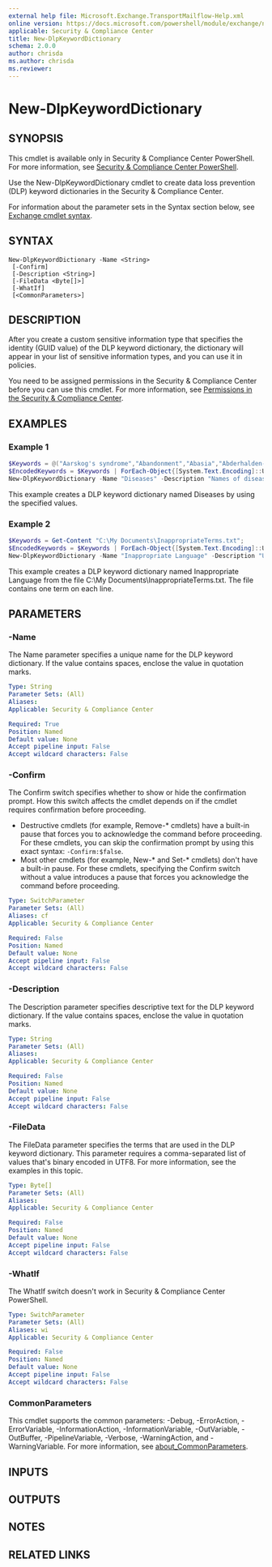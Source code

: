 ```yaml
---
external help file: Microsoft.Exchange.TransportMailflow-Help.xml
online version: https://docs.microsoft.com/powershell/module/exchange/new-dlpkeyworddictionary
applicable: Security & Compliance Center
title: New-DlpKeywordDictionary
schema: 2.0.0
author: chrisda
ms.author: chrisda
ms.reviewer:
---
```


# New-DlpKeywordDictionary

## SYNOPSIS
This cmdlet is available only in Security & Compliance Center PowerShell. For more information, see [Security & Compliance Center PowerShell](https://docs.microsoft.com/powershell/exchange/scc-powershell).

Use the New-DlpKeywordDictionary cmdlet to create data loss prevention (DLP) keyword dictionaries in the Security & Compliance Center.

For information about the parameter sets in the Syntax section below, see [Exchange cmdlet syntax](https://docs.microsoft.com/powershell/exchange/exchange-cmdlet-syntax).

## SYNTAX

```
New-DlpKeywordDictionary -Name <String>
 [-Confirm]
 [-Description <String>]
 [-FileData <Byte[]>]
 [-WhatIf]
 [<CommonParameters>]
```

## DESCRIPTION
After you create a custom sensitive information type that specifies the identity (GUID value) of the DLP keyword dictionary, the dictionary will appear in your list of sensitive information types, and you can use it in policies.

You need to be assigned permissions in the Security & Compliance Center before you can use this cmdlet. For more information, see [Permissions in the Security & Compliance Center](https://docs.microsoft.com/microsoft-365/security/office-365-security/permissions-in-the-security-and-compliance-center).

## EXAMPLES

### Example 1
```powershell
$Keywords = @("Aarskog's syndrome","Abandonment","Abasia","Abderhalden-Kaufmann-Lignac","Abdominalgia","Abduction contracture","Abetalipo proteinemia","Abiotrophy","Ablatio","ablation","Ablepharia","Abocclusion","Abolition","Aborter","Abortion","Abortus","Aboulomania","Abrami's disease","Abramo");
$EncodedKeywords = $Keywords | ForEach-Object{[System.Text.Encoding]::UTF8.GetBytes($_+"`r`n")};
New-DlpKeywordDictionary -Name "Diseases" -Description "Names of diseases and injuries from ICD-10-CM lexicon" -FileData $EncodedKeywords
```

This example creates a DLP keyword dictionary named Diseases by using the specified values.

### Example 2
```powershell
$Keywords = Get-Content "C:\My Documents\InappropriateTerms.txt";
$EncodedKeywords = $Keywords | ForEach-Object{[System.Text.Encoding]::UTF8.GetBytes($_+"`r`n")};
New-DlpKeywordDictionary -Name "Inappropriate Language" -Description "Unprofessional and inappropriate terminology" -FileData $EncodedKeywords
```

This example creates a DLP keyword dictionary named Inappropriate Language from the file C:\\My Documents\\InappropriateTerms.txt. The file contains one term on each line.

## PARAMETERS

### -Name
The Name parameter specifies a unique name for the DLP keyword dictionary. If the value contains spaces, enclose the value in quotation marks.

```yaml
Type: String
Parameter Sets: (All)
Aliases:
Applicable: Security & Compliance Center

Required: True
Position: Named
Default value: None
Accept pipeline input: False
Accept wildcard characters: False
```

### -Confirm
The Confirm switch specifies whether to show or hide the confirmation prompt. How this switch affects the cmdlet depends on if the cmdlet requires confirmation before proceeding.

- Destructive cmdlets (for example, Remove-\* cmdlets) have a built-in pause that forces you to acknowledge the command before proceeding. For these cmdlets, you can skip the confirmation prompt by using this exact syntax: `-Confirm:$false`.
- Most other cmdlets (for example, New-\* and Set-\* cmdlets) don't have a built-in pause. For these cmdlets, specifying the Confirm switch without a value introduces a pause that forces you acknowledge the command before proceeding.

```yaml
Type: SwitchParameter
Parameter Sets: (All)
Aliases: cf
Applicable: Security & Compliance Center

Required: False
Position: Named
Default value: None
Accept pipeline input: False
Accept wildcard characters: False
```

### -Description
The Description parameter specifies descriptive text for the DLP keyword dictionary. If the value contains spaces, enclose the value in quotation marks.

```yaml
Type: String
Parameter Sets: (All)
Aliases:
Applicable: Security & Compliance Center

Required: False
Position: Named
Default value: None
Accept pipeline input: False
Accept wildcard characters: False
```

### -FileData
The FileData parameter specifies the terms that are used in the DLP keyword dictionary. This parameter requires a comma-separated list of values that's binary encoded in UTF8. For more information, see the examples in this topic.

```yaml
Type: Byte[]
Parameter Sets: (All)
Aliases:
Applicable: Security & Compliance Center

Required: False
Position: Named
Default value: None
Accept pipeline input: False
Accept wildcard characters: False
```

### -WhatIf
The WhatIf switch doesn't work in Security & Compliance Center PowerShell.

```yaml
Type: SwitchParameter
Parameter Sets: (All)
Aliases: wi
Applicable: Security & Compliance Center

Required: False
Position: Named
Default value: None
Accept pipeline input: False
Accept wildcard characters: False
```

### CommonParameters
This cmdlet supports the common parameters: -Debug, -ErrorAction, -ErrorVariable, -InformationAction, -InformationVariable, -OutVariable, -OutBuffer, -PipelineVariable, -Verbose, -WarningAction, and -WarningVariable. For more information, see [about_CommonParameters](https://go.microsoft.com/fwlink/p/?LinkID=113216).

## INPUTS

###  

## OUTPUTS

###  

## NOTES

## RELATED LINKS
